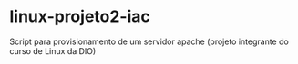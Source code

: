 # linux-projeto2-iac
Script para provisionamento de um servidor apache (projeto integrante do curso de Linux da DIO)
